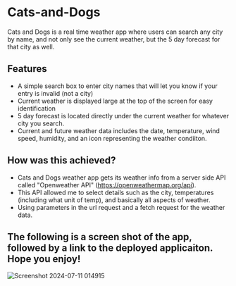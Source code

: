 # Cats-and-Dogs
Cats and Dogs is a real time weather app where users can search any city by name, and not only see the current weather,
but the 5 day forecast for that city as well.
## Features
 - A simple search box to enter city names that will let you know if your entry is invalid (not a city)
 - Current weather is displayed large at the top of the screen for easy identification
 - 5 day forecast is located directly under the current weather for whatever city you search.
 - Current and future weather data includes the date, temperature, wind speed, humidity, and an icon representing the weather condiiton.

## How was this achieved?
 - Cats and Dogs weather app gets its weather info from a server side API called "Openweather API" (https://openweathermap.org/api).
 - This API allowed me to select details such as the city, temperatures (including what unit of temp), and basically all aspects of weather.
 - Using parameters in the url request and a fetch request for the weather data.

## The following is a screen shot of the app, followed by a link to the deployed applicaiton. Hope you enjoy!
![Screenshot 2024-07-11 014915](https://github.com/jimmyboy722/Cats-and-Dogs/assets/169507618/43e75118-284d-4a7f-beed-86e3b57320d6)
